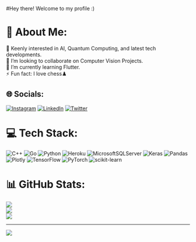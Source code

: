 #Hey there! Welcome to my profile :)

# 💫 About Me:
🔭 Keenly interested in AI, Quantum Computing, and latest tech developments.<br>👯 I’m looking to collaborate on Computer Vision Projects.<br>🌱 I’m currently learning Flutter.<br>⚡ Fun fact: I love chess♟️


## 🌐 Socials:
[![Instagram](https://img.shields.io/badge/Instagram-%23E4405F.svg?logo=Instagram&logoColor=white)](https://instagram.com/chakshudhannawat) [![LinkedIn](https://img.shields.io/badge/LinkedIn-%230077B5.svg?logo=linkedin&logoColor=white)](https://linkedin.com/in/chakshu-dhannawat) [![Twitter](https://img.shields.io/badge/Twitter-%231DA1F2.svg?logo=Twitter&logoColor=white)](https://twitter.com/ChakshuDhannaw1) 

# 💻 Tech Stack:
![C++](https://img.shields.io/badge/c++-%2300599C.svg?style=for-the-badge&logo=c%2B%2B&logoColor=white) ![Go](https://img.shields.io/badge/go-%2300ADD8.svg?style=for-the-badge&logo=go&logoColor=white) ![Python](https://img.shields.io/badge/python-3670A0?style=for-the-badge&logo=python&logoColor=ffdd54) ![Heroku](https://img.shields.io/badge/heroku-%23430098.svg?style=for-the-badge&logo=heroku&logoColor=white) ![MicrosoftSQLServer](https://img.shields.io/badge/Microsoft%20SQL%20Sever-CC2927?style=for-the-badge&logo=microsoft%20sql%20server&logoColor=white) ![Keras](https://img.shields.io/badge/Keras-%23D00000.svg?style=for-the-badge&logo=Keras&logoColor=white) ![Pandas](https://img.shields.io/badge/pandas-%23150458.svg?style=for-the-badge&logo=pandas&logoColor=white) ![Plotly](https://img.shields.io/badge/Plotly-%233F4F75.svg?style=for-the-badge&logo=plotly&logoColor=white) ![TensorFlow](https://img.shields.io/badge/TensorFlow-%23FF6F00.svg?style=for-the-badge&logo=TensorFlow&logoColor=white) ![PyTorch](https://img.shields.io/badge/PyTorch-%23EE4C2C.svg?style=for-the-badge&logo=PyTorch&logoColor=white) ![scikit-learn](https://img.shields.io/badge/scikit--learn-%23F7931E.svg?style=for-the-badge&logo=scikit-learn&logoColor=white)
# 📊 GitHub Stats:
![](https://github-readme-stats.vercel.app/api?username=chakshu-dhannawat&theme=solarized-dark&hide_border=false&include_all_commits=false&count_private=false)<br/>
![](https://github-readme-streak-stats.herokuapp.com/?user=chakshu-dhannawat&theme=solarized-dark&hide_border=false)<br/>
![](https://github-readme-stats.vercel.app/api/top-langs/?username=chakshu-dhannawat&theme=solarized-dark&hide_border=false&include_all_commits=false&count_private=false&layout=compact)

---
[![](https://visitcount.itsvg.in/api?id=chakshu-dhannawat&icon=0&color=0)](https://visitcount.itsvg.in)

<!-- Proudly created with GPRM ( https://gprm.itsvg.in ) -->

